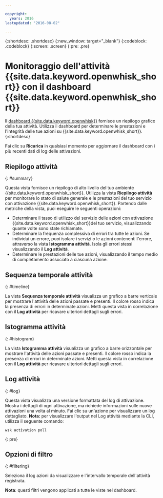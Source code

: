```yaml
---

copyright:
  years: 2016
lastupdated: "2016-08-02"

---
```


{:shortdesc: .shortdesc}
{:new_window: target="_blank"}
{:codeblock: .codeblock}
{:screen: .screen}
{:pre: .pre}

# Monitoraggio dell'attività {{site.data.keyword.openwhisk_short}} con il dashboard {{site.data.keyword.openwhisk_short}}

Il [dashboard {{site.data.keyword.openwhisk}}](https://{DomainName}/whisk/dashboard/) fornisce un riepilogo grafico della tua attività. Utilizza il dashboard per determinare le prestazioni e l'integrità delle tue azioni su {{site.data.keyword.openwhisk_short}}.
{:shortdesc}

Fai clic su **Ricarica** in qualsiasi momento per aggiornare il dashboard con i più recenti dati di log delle attivazioni.

## Riepilogo attività
{: #summary}

Questa vista fornisce un riepilogo di alto livello del tuo ambiente {{site.data.keyword.openwhisk_short}}. Utilizza la vista **Riepilogo attività** per monitorare lo stato di salute generale e le prestazioni del tuo servizio con attivazione {{site.data.keyword.openwhisk_short}}. Partendo dalle metriche della vista, puoi eseguire le seguenti operazioni:
* Determinare il tasso di utilizzo del servizio delle azioni con attivazione {{site.data.keyword.openwhisk_short}}del tuo servizio, visualizzando quante volte sono state richiamate.
* Determinare la frequenza complessiva di errori tra tutte le azioni. Se individui un errore, puoi isolare i servizi o le azioni contenenti l'errore, attraverso la vista **Istogramma attività**. Isola gli errori stessi visualizzando il **Log attività**.
* Determinare le prestazioni delle tue azioni, visualizzando il tempo medio di completamento associato a ciascuna azione.

<!-- For tips on improving performance, see troubleshooting? -->

## Sequenza temporale attività
{: #timeline}

La vista **Sequenza temporale attività** visualizza un grafico a barre verticale per mostrare l'attività delle azioni passate e presenti. Il colore rosso indica la presenza di errori in determinate azioni. Metti questa vista in correlazione con il **Log attività** per ricavare ulteriori dettagli sugli errori.

## Istogramma attività
{: #histogram}

La vista **Istogramma attività** visualizza un grafico a barre orizzontale per mostrare l'attività delle azioni passate e presenti. Il colore rosso indica la presenza di errori in determinate azioni. Metti questa vista in correlazione con il **Log attività** per ricavare ulteriori dettagli sugli errori.

## Log attività
{: #log}

Questa vista visualizza una versione formattata del log di attivazione. Mostra i dettagli di ogni attivazione, ma richiede informazioni sulle nuove attivazioni una volta al minuto. Fai clic su un'azione per visualizzare un log dettagliato.
**Nota:** per visualizzare l'output nel Log attività mediante la CLI, utilizza il seguente comando:

  ```
  wsk activation poll
  ```
  {: pre}

## Opzioni di filtro
{: #filtering}

Seleziona il log azioni da visualizzare e l'intervallo temporale dell'attività registrata.

**Nota:** questi filtri vengono applicati a tutte le viste nel dashboard.
